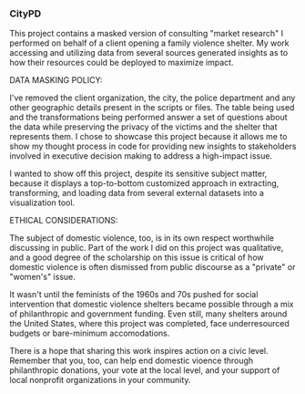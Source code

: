 ### CityPD ###

This project contains a masked version of consulting "market research" I performed on behalf of a client opening a family violence shelter. My work accessing and utilizing data from several sources generated insights as to how their resources could be deployed to maximize impact.

DATA MASKING POLICY: 

I've removed the client organization, the city, the police department and any other geographic details present in the scripts or files. The table being used and the transformations being performed answer a set of questions about the data while preserving the privacy of the victims and the shelter that represents them. I chose to showcase this project because it allows me to show my thought process in code for providing new insights to stakeholders involved in executive decision making to address a high-impact issue.

I wanted to show off this project, despite its sensitive subject matter, because it displays a top-to-bottom customized approach in extracting, transforming, and loading data from several external datasets into a visualization tool. 

ETHICAL CONSIDERATIONS:

The subject of domestic violence, too, is in its own respect worthwhile discussing in public. Part of the work I did on this project was qualitative, and a good degree of the scholarship on this issue is critical of how domestic violence is often dismissed from public discourse as a "private" or "women's" issue. 

It wasn't until the feminists of the 1960s and 70s pushed for social intervention that domestic violence shelters became possible through a mix of philanthropic and government funding. Even still, many shelters around the United States, where this project was completed, face underresourced budgets or bare-minimum accomodations. 

There is a hope that sharing this work inspires action on a civic level. Remember that you, too, can help end domestic vioence through philanthropic donations, your vote at the local level, and your support of local nonprofit organizations in your community. 
